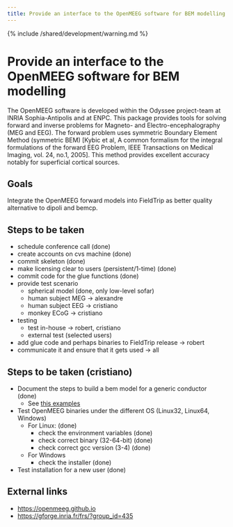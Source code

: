 ```yaml
---
title: Provide an interface to the OpenMEEG software for BEM modelling
---
```


{% include /shared/development/warning.md %}

# Provide an interface to the OpenMEEG software for BEM modelling

The OpenMEEG software is developed within the Odyssee project-team at INRIA Sophia-Antipolis and at ENPC. This package provides tools for solving forward and inverse problems for Magneto- and Electro-encephalography (MEG and EEG). The forward problem uses symmetric Boundary Element Method (symmetric BEM) [Kybic et al, A common formalism for the integral formulations of the forward EEG Problem, IEEE Transactions on Medical Imaging, vol. 24, no.1, 2005]. This method provides excellent accuracy notably for superficial cortical sources.

## Goals

Integrate the OpenMEEG forward models into FieldTrip as better quality alternative to dipoli and bemcp.

## Steps to be taken

- schedule conference call (done)
- create accounts on cvs machine (done)
- commit skeleton (done)
- make licensing clear to users (persistent/1-time) (done)
- commit code for the glue functions (done)
- provide test scenario
  - spherical model (done, only low-level sofar)
  - human subject MEG -> alexandre
  - human subject EEG -> cristiano
  - monkey ECoG -> cristiano
- testing
  - test in-house -> robert, cristiano
  - external test (selected users)
- add glue code and perhaps binaries to FieldTrip release -> robert
- communicate it and ensure that it gets used -> all

## Steps to be taken (cristiano)

- Document the steps to build a bem model for a generic conductor (done)
  - See [this examples](/example/source/bem_evaluation)
- Test OpenMEEG binaries under the different OS (Linux32, Linux64, Windows)
  - For Linux: (done)
    - check the environment variables (done)
    - check correct binary (32-64-bit) (done)
    - check correct gcc version (3-4) (done)
  - For Windows
    - check the installer (done)
- Test installation for a new user (done)

## External links

- <https://openmeeg.github.io>
- <https://gforge.inria.fr/frs/?group_id=435>
